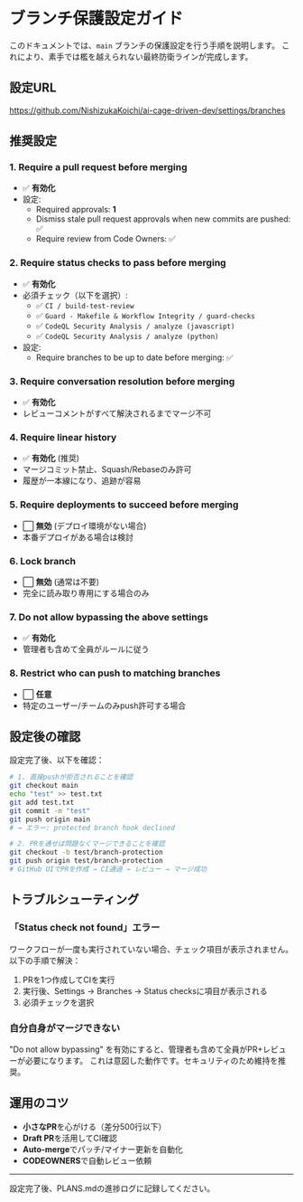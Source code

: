 # ブランチ保護設定ガイド

このドキュメントでは、`main` ブランチの保護設定を行う手順を説明します。
これにより、素手では檻を越えられない最終防衛ラインが完成します。

## 設定URL

https://github.com/NishizukaKoichi/ai-cage-driven-dev/settings/branches

## 推奨設定

### 1. Require a pull request before merging
- ✅ **有効化**
- 設定:
  - Required approvals: **1**
  - Dismiss stale pull request approvals when new commits are pushed: ✅
  - Require review from Code Owners: ✅

### 2. Require status checks to pass before merging
- ✅ **有効化**
- 必須チェック（以下を選択）:
  - ✅ `CI / build-test-review`
  - ✅ `Guard - Makefile & Workflow Integrity / guard-checks`
  - ✅ `CodeQL Security Analysis / analyze (javascript)`
  - ✅ `CodeQL Security Analysis / analyze (python)`
- 設定:
  - Require branches to be up to date before merging: ✅

### 3. Require conversation resolution before merging
- ✅ **有効化**
- レビューコメントがすべて解決されるまでマージ不可

### 4. Require linear history
- ✅ **有効化** (推奨)
- マージコミット禁止、Squash/Rebaseのみ許可
- 履歴が一本線になり、追跡が容易

### 5. Require deployments to succeed before merging
- ⬜ **無効** (デプロイ環境がない場合)
- 本番デプロイがある場合は検討

### 6. Lock branch
- ⬜ **無効** (通常は不要)
- 完全に読み取り専用にする場合のみ

### 7. Do not allow bypassing the above settings
- ✅ **有効化**
- 管理者も含めて全員がルールに従う

### 8. Restrict who can push to matching branches
- ⬜ **任意**
- 特定のユーザー/チームのみpush許可する場合

## 設定後の確認

設定完了後、以下を確認：

```bash
# 1. 直接pushが拒否されることを確認
git checkout main
echo "test" >> test.txt
git add test.txt
git commit -m "test"
git push origin main
# → エラー: protected branch hook declined

# 2. PRを通せば問題なくマージできることを確認
git checkout -b test/branch-protection
git push origin test/branch-protection
# GitHub UIでPRを作成 → CI通過 → レビュー → マージ成功
```

## トラブルシューティング

### 「Status check not found」エラー

ワークフローが一度も実行されていない場合、チェック項目が表示されません。
以下の手順で解決：

1. PRを1つ作成してCIを実行
2. 実行後、Settings → Branches → Status checksに項目が表示される
3. 必須チェックを選択

### 自分自身がマージできない

"Do not allow bypassing" を有効にすると、管理者も含めて全員がPR+レビューが必要になります。
これは意図した動作です。セキュリティのため維持を推奨。

## 運用のコツ

- **小さなPR**を心がける（差分500行以下）
- **Draft PR**を活用してCI確認
- **Auto-merge**でパッチ/マイナー更新を自動化
- **CODEOWNERS**で自動レビュー依頼

---

設定完了後、PLANS.mdの進捗ログに記録してください。
